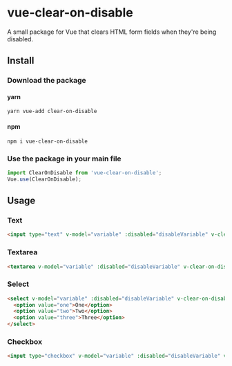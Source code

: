 # vue-clear-on-disable
A small package for Vue that clears HTML form fields when they're being disabled.

## Install

### Download the package

#### yarn
```shell
yarn vue-add clear-on-disable
```
#### npm
```shell
npm i vue-clear-on-disable
```

### Use the package in your main file

```js
import ClearOnDisable from 'vue-clear-on-disable';
Vue.use(ClearOnDisable);
```

## Usage

### Text
```html
<input type="text" v-model="variable" :disabled="disableVariable" v-clear-on-disable />
```

### Textarea
```html
<textarea v-model="variable" :disabled="disableVariable" v-clear-on-disable></textarea>
```

### Select
```html
<select v-model="variable" :disabled="disableVariable" v-clear-on-disable>
  <option value="one">One</option>
  <option value="two">Two</option>
  <option value="three">Three</option>
</select>
```

### Checkbox
```html
<input type="checkbox" v-model="variable" :disabled="disableVariable" v-clear-on-disable />
```
